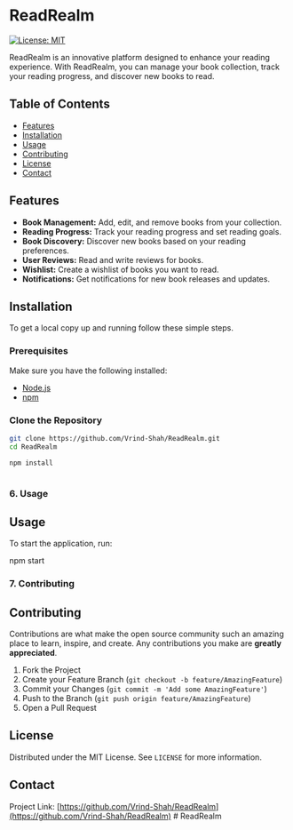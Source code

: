 # ReadRealm

[![License: MIT](https://img.shields.io/badge/License-MIT-yellow.svg)](https://opensource.org/licenses/MIT)

ReadRealm is an innovative platform designed to enhance your reading experience. With ReadRealm, you can manage your book collection, track your reading progress, and discover new books to read.

## Table of Contents

- [Features](#features)
- [Installation](#installation)
- [Usage](#usage)
- [Contributing](#contributing)
- [License](#license)
- [Contact](#contact)

## Features

- **Book Management:** Add, edit, and remove books from your collection.
- **Reading Progress:** Track your reading progress and set reading goals.
- **Book Discovery:** Discover new books based on your reading preferences.
- **User Reviews:** Read and write reviews for books.
- **Wishlist:** Create a wishlist of books you want to read.
- **Notifications:** Get notifications for new book releases and updates.

## Installation

To get a local copy up and running follow these simple steps.

### Prerequisites

Make sure you have the following installed:
- [Node.js](https://nodejs.org/en/)
- [npm](https://www.npmjs.com/)

### Clone the Repository

```sh
git clone https://github.com/Vrind-Shah/ReadRealm.git
cd ReadRealm

npm install



```
### 6. Usage

## Usage

To start the application, run:


npm start


### 7. Contributing


## Contributing

Contributions are what make the open source community such an amazing place to learn, inspire, and create. Any contributions you make are **greatly appreciated**.

1. Fork the Project
2. Create your Feature Branch (`git checkout -b feature/AmazingFeature`)
3. Commit your Changes (`git commit -m 'Add some AmazingFeature'`)
4. Push to the Branch (`git push origin feature/AmazingFeature`)
5. Open a Pull Request

## License

Distributed under the MIT License. See `LICENSE` for more information.

## Contact

Project Link: [https://github.com/Vrind-Shah/ReadRealm](https://github.com/Vrind-Shah/ReadRealm)
#   R e a d R e a l m 
 
 

